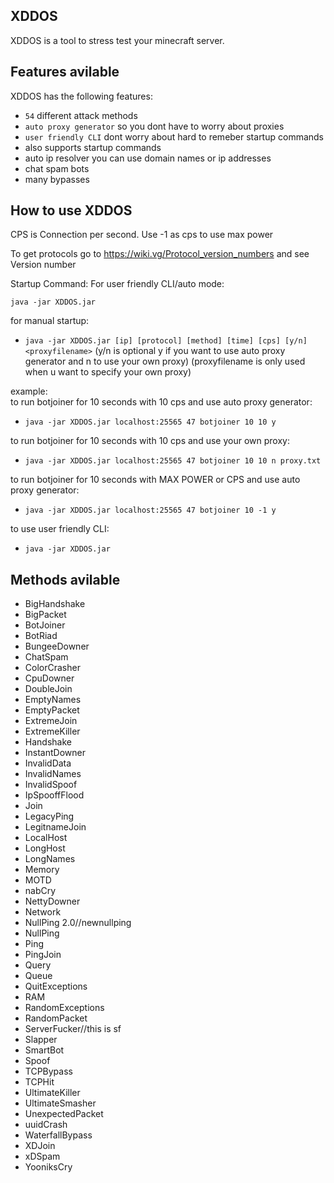 ## XDDOS

XDDOS is a tool to stress test your minecraft server.

## Features avilable

XDDOS has the following features:

- `54` different attack methods
- `auto proxy generator` so you dont have to worry about proxies
- `user friendly CLI` dont worry about hard to remeber startup commands
- also supports startup commands 
- auto ip resolver you can use domain names or ip addresses
- chat spam bots
- many bypasses

## How to use XDDOS

CPS is Connection per second. Use -1 as cps to use max power

To get protocols go to https://wiki.vg/Protocol_version_numbers and see Version number

Startup Command: 
 For user friendly CLI/auto mode:
 ```
 java -jar XDDOS.jar  
```

for manual startup:
- `java -jar XDDOS.jar [ip] [protocol] [method] [time] [cps] [y/n] <proxyfilename>` (y/n is optional y if you want to use auto proxy generator and n to use your own proxy) (proxyfilename is only used when u want to specify your own proxy)

 example:  
to run botjoiner for 10 seconds with 10 cps and use auto proxy generator:
- `java -jar XDDOS.jar localhost:25565 47 botjoiner 10 10 y`  

to run botjoiner for 10 seconds with 10 cps and use your own proxy:
- `java -jar XDDOS.jar localhost:25565 47 botjoiner 10 10 n proxy.txt`  

to run botjoiner for 10 seconds with MAX POWER or CPS and use auto proxy generator:
- `java -jar XDDOS.jar localhost:25565 47 botjoiner 10 -1 y`  

to use user friendly CLI:
- `java -jar XDDOS.jar`

## Methods avilable

- BigHandshake
- BigPacket
- BotJoiner
- BotRiad
- BungeeDowner
- ChatSpam
- ColorCrasher
- CpuDowner
- DoubleJoin
- EmptyNames
- EmptyPacket
- ExtremeJoin
- ExtremeKiller
- Handshake
- InstantDowner
- InvalidData
- InvalidNames
- InvalidSpoof
- IpSpooffFlood
- Join
- LegacyPing
- LegitnameJoin
- LocalHost
- LongHost
- LongNames
- Memory
- MOTD
- nabCry
- NettyDowner
- Network
- NullPing 2.0//newnullping
- NullPing
- Ping
- PingJoin
- Query
- Queue
- QuitExceptions
- RAM
- RandomExceptions
- RandomPacket
- ServerFucker//this is sf
- Slapper
- SmartBot
- Spoof
- TCPBypass
- TCPHit
- UltimateKiller
- UltimateSmasher
- UnexpectedPacket
- uuidCrash
- WaterfallBypass
- XDJoin
- xDSpam
- YooniksCry
